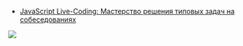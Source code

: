 
* [JavaScript Live-Coding: Мастерство решения типовых задач на собеседованиях](https://habr.com/ru/articles/741108/)

![](https://www.youtube.com/watch?v=dFwNSyVC_5Y)